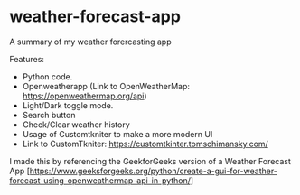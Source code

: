 # weather-forecast-app

A summary of my weather forercasting app

Features:
  *	Python code.
  *	Openweatherapp (Link to OpenWeatherMap: https://openweathermap.org/api)
  *	Light/Dark toggle mode.
  *	Search button
  *	Check/Clear weather history
  *	Usage of Customtkniter to make a more modern UI 
  *	Link to CustomTkniter: https://customtkinter.tomschimansky.com/

I made this by referencing the GeekforGeeks version of a Weather Forecast App [https://www.geeksforgeeks.org/python/create-a-gui-for-weather-forecast-using-openweathermap-api-in-python/]
